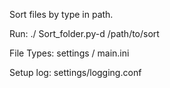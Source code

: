 Sort files by type in path.

Run: ./ Sort_folder.py-d /path/to/sort

File Types: settings / main.ini

Setup log: settings/logging.conf

